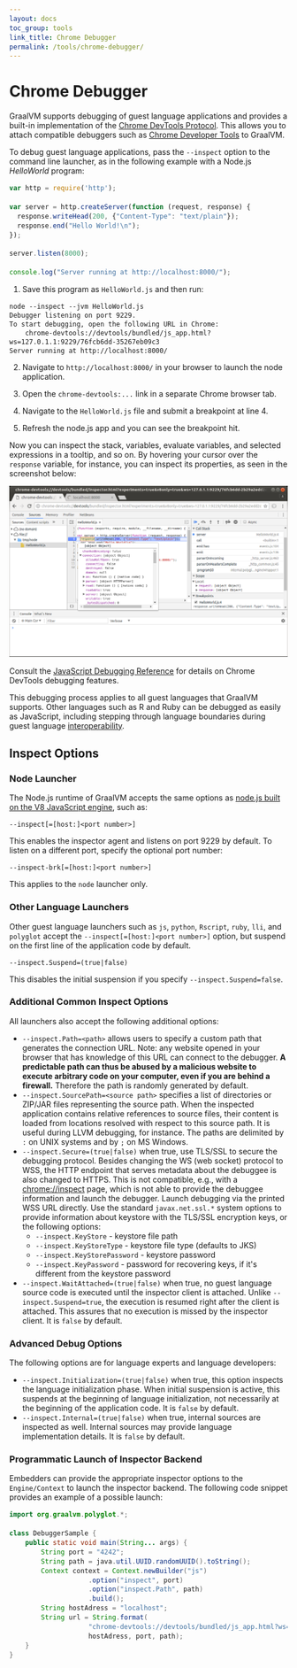 ```yaml
---
layout: docs
toc_group: tools
link_title: Chrome Debugger
permalink: /tools/chrome-debugger/
---
```


# Chrome Debugger

GraalVM supports debugging of guest language applications and provides a
built-in implementation of
the [Chrome DevTools Protocol](https://chromedevtools.github.io/devtools-protocol/).
This allows you to attach compatible debuggers such as
[Chrome Developer Tools](https://developers.google.com/web/tools/chrome-devtools/)
to GraalVM.

To debug guest language applications, pass the `--inspect` option to the
command line launcher, as in the following
example with a Node.js _HelloWorld_ program:
```javascript
var http = require('http');

var server = http.createServer(function (request, response) {
  response.writeHead(200, {"Content-Type": "text/plain"});
  response.end("Hello World!\n");
});

server.listen(8000);

console.log("Server running at http://localhost:8000/");
```

1. Save this program as `HelloWorld.js` and then run:
```shell
node --inspect --jvm HelloWorld.js
Debugger listening on port 9229.
To start debugging, open the following URL in Chrome:
    chrome-devtools://devtools/bundled/js_app.html?ws=127.0.1.1:9229/76fcb6dd-35267eb09c3
Server running at http://localhost:8000/
```

2. Navigate to `http://localhost:8000/` in your browser to launch the node application.

3. Open the `chrome-devtools:...` link in a separate Chrome browser tab.

4. Navigate to the `HelloWorld.js` file and submit a breakpoint at line 4.

5. Refresh the node.js app and you can see the breakpoint hit.

Now you can inspect the stack, variables, evaluate variables, and selected expressions
in a tooltip, and so on. By hovering your cursor over the `response` variable, for
instance, you can inspect its properties, as seen in the screenshot below:

![](img/ChromeInspector.png)

Consult the
[JavaScript Debugging Reference](https://developers.google.com/web/tools/chrome-devtools/javascript/reference)
for details on Chrome DevTools debugging features.

This debugging process applies to all guest languages that GraalVM supports.
Other languages such as R and Ruby can be debugged as easily as JavaScript,
including stepping through language boundaries during guest language
[interoperability](../reference-manual/polyglot-programming.md).

## Inspect Options

### Node Launcher
The Node.js runtime of GraalVM accepts the same options as
[node.js built on the V8 JavaScript engine](https://nodejs.org/), such as:
```shell
--inspect[=[host:]<port number>]
```

This enables the inspector agent and listens on port 9229 by default. To listen on a
different port, specify the optional port number:
```shell
--inspect-brk[=[host:]<port number>]
```

This applies to the `node` launcher only.

### Other Language Launchers
Other guest language launchers such as `js`, `python`, `Rscript`, `ruby`, `lli`, and `polyglot`
accept the `--inspect[=[host:]<port number>]` option, but suspend on the first line of
the application code by default.
```shell
--inspect.Suspend=(true|false)
```

This disables the initial suspension if you specify `--inspect.Suspend=false`.

### Additional Common Inspect Options
All launchers also accept the following additional options:

* `--inspect.Path=<path>` allows users to specify a custom path that generates the connection URL. Note: any website opened in your browser that has knowledge of this URL can connect to the debugger. **A predictable path can thus be abused by a malicious website to execute arbitrary code on your computer, even if you are behind a firewall.** Therefore the path is randomly generated by default.
* `--inspect.SourcePath=<source path>` specifies a list of directories or ZIP/JAR files representing the source path. When the inspected application contains relative references to source files, their content is loaded from locations resolved with respect to this source path. It is useful during LLVM debugging, for instance.
The paths are delimited by `:` on UNIX systems and by `;` on MS Windows.
* `--inspect.Secure=(true|false)` when true, use TLS/SSL to secure the debugging protocol. Besides changing the WS
(web socket) protocol to WSS, the HTTP endpoint that serves metadata about the debuggee
is also changed to HTTPS. This is not compatible, e.g., with a
[chrome://inspect](chrome://inspect) page, which is not able to provide the debuggee
information and launch the debugger. Launch debugging via the printed WSS URL directly. Use the standard `javax.net.ssl.*` system options to provide information about keystore with the TLS/SSL encryption keys, or the following options:
    * `--inspect.KeyStore` - keystore file path
    * `--inspect.KeyStoreType` - keystore file type (defaults to JKS)
    * `--inspect.KeyStorePassword` - keystore password
    * `--inspect.KeyPassword` - password for recovering keys, if it's different from the keystore password
* `--inspect.WaitAttached=(true|false)` when true, no guest language source code is executed until the inspector client is attached. Unlike `--inspect.Suspend=true`, the execution is resumed right
after the client is attached. This assures that no execution is missed by the
inspector client. It is `false` by default.

### Advanced Debug Options
The following options are for language experts and language developers:

* `--inspect.Initialization=(true|false)` when true, this option inspects the language initialization phase. When initial suspension is active, this suspends at the beginning of language initialization, not necessarily
at the beginning of the application code. It is `false` by default.
* `--inspect.Internal=(true|false)`  when true, internal sources are inspected as well. Internal sources may provide language implementation details. It is `false` by default.

### Programmatic Launch of Inspector Backend
Embedders can provide the appropriate inspector options to the `Engine/Context`
to launch the inspector backend. The following code snippet provides an example of
a possible launch:

```java
import org.graalvm.polyglot.*;

class DebuggerSample {
    public static void main(String... args) {
        String port = "4242";
        String path = java.util.UUID.randomUUID().toString();
        Context context = Context.newBuilder("js")
                    .option("inspect", port)
                    .option("inspect.Path", path)
                    .build();
        String hostAdress = "localhost";
        String url = String.format(
                    "chrome-devtools://devtools/bundled/js_app.html?ws=%s:%s/%s",
                    hostAdress, port, path);
    }
}
```
